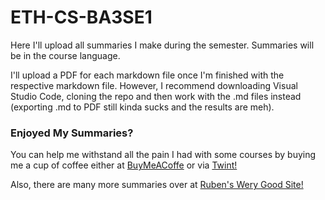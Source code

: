 # ETH-CS-BA3SE1

Here I'll upload all summaries I make during the semester. Summaries will be in the course language.

I'll upload a PDF for each markdown file once I'm finished with the respective markdown file. However, I recommend downloading Visual Studio Code, cloning the repo and then work with the .md files instead (exporting .md to PDF still kinda sucks and the results are meh).

### Enjoyed My Summaries?

You can help me withstand all the pain I had with some courses by buying me a cup of coffee either at [BuyMeACoffe](https://www.buymeacoffee.com/rwgs) or via [Twint!](https://rwgs.ch/twint.html)

Also, there are many more summaries over at [Ruben's Wery Good Site!](https://rwgs.ch)
